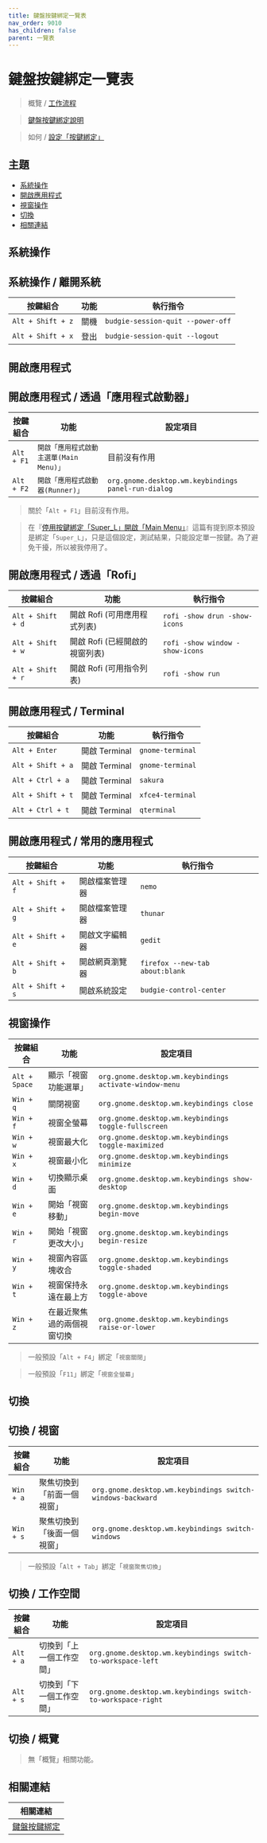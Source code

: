 ```yaml
---
title: 鍵盤按鍵綁定一覽表
nav_order: 9010
has_children: false
parent: 一覽表
---
```



# 鍵盤按鍵綁定一覽表

> 概覽 / [工作流程](https://samwhelp.github.io/note-about-fedora-budgie/read/guide/workflow)

> [鍵盤按鍵綁定說明](https://samwhelp.github.io/note-about-fedora-budgie/read/config/keybind.html)

> 如何 / [設定「按鍵綁定」](https://samwhelp.github.io/note-about-fedora-budgie/read/howto/config-keybind.html)




## 主題

* [系統操作](#系統操作)
* [開啟應用程式](#開啟應用程式)
* [視窗操作](#視窗操作)
* [切換](#切換)
* [相關連結](#相關連結)




## 系統操作


## 系統操作 / 離開系統

| 按鍵組合           | 功能    | 執行指令                         |
| ------------------ | ----- | -------------------------------- |
| `Alt + Shift + z`  | 關機  | `budgie-session-quit --power-off` |
| `Alt + Shift + x`  | 登出  | `budgie-session-quit --logout` |




## 開啟應用程式


## 開啟應用程式 / 透過「應用程式啟動器」

| 按鍵組合     | 功能                                 | 設定項目                                                |
| ----------- | ----------------------------------- | ----------------------------------------------------- |
| `Alt + F1`  | `開啟「應用程式啟動主選單(Main Menu)」`  | 目前沒有作用 |
| `Alt + F2`  | `開啟「應用程式啟動器(Runner)」`        | `org.gnome.desktop.wm.keybindings panel-run-dialog`  |


> 關於「`Alt + F1`」目前沒有作用。

> 在『[停用按鍵綁定「Super_L」開啟「Main Menu」](https://samwhelp.github.io/note-about-fedora-budgie/read/howto/disable-keybind-open-main-menu.html)』這篇有提到原本預設是綁定「`Super_L`」，只是這個設定，測試結果，只能設定單一按鍵。為了避免干擾，所以被我停用了。




## 開啟應用程式 / 透過「Rofi」

| 按鍵組合          | 功能                           | 執行指令                        |
| ----------------- | ------------------------------ | ------------------------------- |
| `Alt + Shift + d` | 開啟 Rofi (可用應用程式列表)   | `rofi -show drun -show-icons`   |
| `Alt + Shift + w` | 開啟 Rofi (已經開啟的視窗列表) | `rofi -show window -show-icons` |
| `Alt + Shift + r` | 開啟 Rofi (可用指令列表)       | `rofi -show run`                |




## 開啟應用程式 / Terminal

| 按鍵組合           | 功能           | 執行指令           |
| ------------------ | -------------- | ------------------ |
| `Alt + Enter`      | 開啟 Terminal  | `gnome-terminal`  |
| `Alt + Shift + a`  | 開啟 Terminal  | `gnome-terminal`  |
| `Alt + Ctrl + a`   | 開啟 Terminal  | `sakura`           |
| `Alt + Shift + t`  | 開啟 Terminal  | `xfce4-terminal`   |
| `Alt + Ctrl + t`   | 開啟 Terminal  | `qterminal`        |




## 開啟應用程式 / 常用的應用程式

| 按鍵組合           | 功能            | 執行指令                         |
| ------------------ | --------------- | -------------------------------- |
| `Alt + Shift + f`  | 開啟檔案管理器  | `nemo`             |
| `Alt + Shift + g`  | 開啟檔案管理器  | `thunar`                     |
| `Alt + Shift + e`  | 開啟文字編輯器  | `gedit`              |
| `Alt + Shift + b`  | 開啟網頁瀏覽器  | `firefox --new-tab about:blank`  |
| `Alt + Shift + s`  | 開啟系統設定    | `budgie-control-center`                |




## 視窗操作

| 按鍵組合   | 功能                               | 設定項目                       |
| ---------- | ---------------------------------- | ------------------------------ |
| `Alt + Space`  | 顯示「視窗功能選單」  | `org.gnome.desktop.wm.keybindings activate-window-menu`            |
| `Win + q`  | 關閉視窗                           | `org.gnome.desktop.wm.keybindings close`                |
| `Win + f`  | 視窗全螢幕                         | `org.gnome.desktop.wm.keybindings toggle-fullscreen`           |
| `Win + w`  | 視窗最大化                         | `org.gnome.desktop.wm.keybindings toggle-maximized`             |
| `Win + x`  | 視窗最小化                         | `org.gnome.desktop.wm.keybindings minimize`             |
| `Win + d`  | 切換顯示桌面                         | `org.gnome.desktop.wm.keybindings show-desktop`             |
| `Win + e`  | 開始「視窗移動」                   | `org.gnome.desktop.wm.keybindings begin-move`                 |
| `Win + r`  | 開始「視窗更改大小」               | `org.gnome.desktop.wm.keybindings begin-resize`               |
| `Win + y`  | 視窗內容區塊收合                   | `org.gnome.desktop.wm.keybindings toggle-shaded`                |
| `Win + t`  | 視窗保持永遠在最上方               | `org.gnome.desktop.wm.keybindings toggle-above`  |
| `Win + z`  | 在最近聚焦過的兩個視窗切換               | `org.gnome.desktop.wm.keybindings raise-or-lower`  |


> 一般預設「`Alt + F4`」綁定「`視窗關閉`」

> 一般預設「`F11`」綁定「`視窗全螢幕`」




## 切換

## 切換 / 視窗

| 按鍵組合     | 功能                    | 設定項目                                       |
| ------------ | ----------------------- | ---------------------------------------------- |
| `Win + a`    | 聚焦切換到「前面一個視窗」  | `org.gnome.desktop.wm.keybindings switch-windows-backward`              |
| `Win + s`    | 聚焦切換到「後面一個視窗」  | `org.gnome.desktop.wm.keybindings switch-windows `                        |

> 一般預設「`Alt + Tab`」綁定「`視窗聚焦切換`」




## 切換 / 工作空間

| 按鍵組合   | 功能                  | 設定項目                            |
| ---------- | --------------------- | ----------------------------------- |
| `Alt + a`  | 切換到「上一個工作空間」  | `org.gnome.desktop.wm.keybindings switch-to-workspace-left`   |
| `Alt + s`  | 切換到「下一個工作空間」  | `org.gnome.desktop.wm.keybindings switch-to-workspace-right`  |




## 切換 / 概覽

> 無「概覽」相關功能。




## 相關連結

| 相關連結 |
| ------- |
| [鍵盤按鍵綁定](https://samwhelp.github.io/note-about-fedora-budgie/read/config/keybind.html) |
